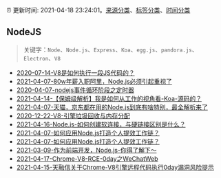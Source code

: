 :alarm_clock: 更新时间: 2021-04-18 23:24:01。[来源分类](../README.md)、[标签分类](../TAGS.md)、[时间分类](../TIMELINE.md)

## NodeJS


> 关键字：`Node`、`Node.js`、`Express`、`Koa`、`egg.js`、`pandora.js`、`Electron`、`V8`



- [2020-07-14-V8是如何执行一段JS代码的？](https://www.ershicimi.com/p/cb16aeed88d6f02c5e6575abe6e48a78) 
- [2021-04-07-80w年薪入职阿里，Node.js必须引起重视了](https://www.ershicimi.com/p/2db7effb784863ad88709b1ad21d8636) 
- [2020-04-07-nodejs事件循环阶段之定时器](https://www.ershicimi.com/p/f81c5d14b2fcd013d74096bdc3b8371c) 
- [2021-04-14-【保姆级解析】我是如何从工作的视角看-Koa-源码的？](https://www.ershicimi.com/p/eb302f50b5d1ae1e1ef660007d5c3512) 
- [2021-04-07-天猫，京东都在用的Node.js到底有啥特别，最全解析来了](https://www.ershicimi.com/p/db386a3e98334031389226c138ea2970) 
- [2020-12-22-V8-引擎垃圾回收与内存分配](https://www.ershicimi.com/p/1a0e4f18abc4d979ab8de6939f2ac8cb) 
- [2021-04-16-Node.js-如何创建软连接，与硬链接区别是什么？](https://www.ershicimi.com/p/0387dde19d401c87bd7912f03583d128) 
- [2021-04-07-如何应用Node.js打造个人提效工作链？](https://www.ershicimi.com/p/9651e919a5b5f710d00d4e7050649daf) 
- [2021-04-07-如何应用Node.js打造个人提效工作链？](https://www.ershicimi.com/p/567981ae7d174e4109608888575c3207) 
- [2021-03-09-作为前端开发，Node.js-你得了解下～](https://www.ershicimi.com/p/0f3e9093221929dddea3c6dd757ae61b) 
- [2021-04-17-Chrome-V8-RCE-0day之WeChatWeb](https://sec.thief.one/article_content?a_id=50058a99be7d4a87babe8488d367d653) 
- [2021-04-15-天融信关于Chrome-V8引擎远程代码执行0day漏洞风险提示](https://sec.thief.one/article_content?a_id=41c7fb430b3dac3854e6cd5ccaf2e99d) 